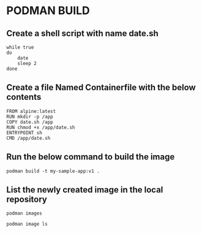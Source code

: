 # PODMAN BUILD

## Create a shell script with name date.sh
```
while true
do
	date
	sleep 2
done
```
## Create a file Named Containerfile with the below contents
```
FROM alpine:latest
RUN mkdir -p /app
COPY date.sh /app
RUN chmod +x /app/date.sh
ENTRYPOINT sh
CMD /app/date.sh
```
## Run the below command to build the image
```
podman build -t my-sample-app:v1 .
```
## List the newly created image in the local repository
```
podman images 
```
```
podman image ls 
```
